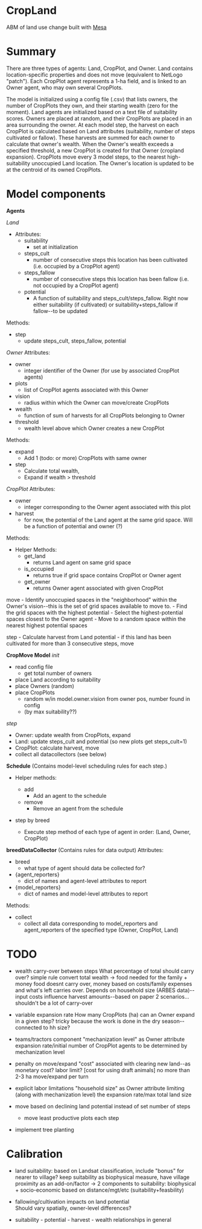 # CropLand
ABM of land use change built with [Mesa](https://github.com/projectmesa/mesa)

# Summary
There are three types of agents: Land, CropPlot, and Owner. Land contains
location-specific properties and does not move (equivalent to NetLogo "patch").
Each CropPlot agent represents a 1-ha field, and is linked to an Owner agent,
who may own several CropPlots.

The model is initialized using a config file (.csv) that lists owners, the
number of CropPlots they own, and their starting wealth (zero for the moment).
Land agents are initialized based on a text file of suitability scores. Owners
are placed at random, and their CropPlots are placed in an area surrounding the
owner. At each model step, the harvest on each CropPlot is calculated based on
Land attributes (suitability, number of steps cultivated or fallow). These
harvests are summed for each owner to calculate that owner's wealth. When the
Owner's wealth exceeds a specified threshold, a new CropPlot is created for that
Owner (cropland expansion). CropPlots move every 3 model steps, to the nearest high-suitability unoccupied Land location. The Owner's location is updated to be at the centroid of its owned CropPlots.


# Model components
**Agents**

*Land*
- Attributes:
  - suitability
    - set at initialization
  - steps_cult
    - number of consecutive steps this location has been cultivated (i.e. occupied by a CropPlot agent)
  - steps_fallow
    - number of consecutive steps this location has been fallow (i.e. not occupied by a CropPlot agent)
  - potential
    - A function of suitability and steps_cult/steps_fallow. Right now either suitability (if cultivated) or suitability+steps_fallow if fallow--to be updated

Methods:
  - step
    - update steps_cult, steps_fallow, potential

*Owner*
Attributes:
  - owner
    - integer identifier of the Owner (for use by associated CropPlot agents)
  - plots
    - list of CropPlot agents associated with this Owner
  - vision
    - radius within which the Owner can move/create CropPlots
  - wealth
    - function of sum of harvests for all CropPlots belonging to Owner
  - threshold
    - wealth level above which Owner creates a new CropPlot

Methods:
  - expand
     - Add 1 (todo: or more) CropPlots with same owner
  - step
    - Calculate total wealth,
    - Expand if wealth > threshold

*CropPlot*
Attributes:
  - owner
    - integer corresponding to the Owner agent associated with this plot
  - harvest
    - for now, the potential of the Land agent at the same grid space. Will be a function of potential and owner (?)

Methods:
  - Helper Methods:
    - get_land
      - returns Land agent on same grid space
    - is_occupied
      - returns true if grid space contains CropPlot or Owner agent
    - get_owner
      - returns Owner agent associated with given CropPlot

  move
    - Identify unoccupied spaces in the "neighborhood" within the Owner's vision--this is the set of grid spaces available to move to.
    - Find the grid spaces with the highest potential
    - Select the highest-potential spaces closest to the Owner agent
    - Move to a random space within the nearest highest potential spaces

  step
    - Calculate harvest from Land potential
    - if this land has been cultivated for more than 3 consecutive steps, move


**CropMove Model**
*init*
  - read config file
    - get total number of owners
  - place Land according to suitability
  - place Owners (random)
  - place CropPlots
    - random w/in model.owner.vision from owner pos, number found in config
    - (by max suitability??)


*step*
- Owner: update wealth from CropPlots, expand
- Land: update steps_cult and potential (so new plots get steps_cult=1)
- CropPlot: calculate harvest, move
- collect all datacollectors (see below)


**Schedule**
(Contains model-level scheduling rules for each step.)
  - Helper methods:
    - add
      - Add an agent to the schedule
    - remove
      - Remove an agent from the schedule

  - step by breed
    - Execute step method of each type of agent in order: (Land, Owner, CropPlot)


**breedDataCollector**
(Contains rules for data output)
Attributes:
  - breed
    - what type of agent should data be collected for?
  - {agent_reporters}
    - dict of names and agent-level attributes to report
  - {model_reporters}
    - dict of names and model-level attributes to report

Methods:
  - collect
    - collect all data corresponding to model_reporters and agent_reporters of the specified type (Owner, CropPlot, Land)

# TODO
- wealth carry-over between steps
    What percentage of total should carry over?
      simple rule convert total wealth -> food needed for the family + money
      food doesnt carry over, money based on costs/family expenses and what's left carries over. Depends on household size (ARBES data)--input costs influence harvest amounts--based on paper 2 scenarios... shouldn't be a lot of carry-over

- variable expansion rate
    How many CropPlots (ha) can an Owner expand in a given step? tricky because the work is done in the dry season--connected to hh size?

- teams/tractors component
    "mechanization level" as Owner attribute
    expansion rate/initial number of CropPlot agents to be determined by mechanization level

- penalty on move/expand
    "cost" associated with clearing new land--as monetary cost? labor limit? [cost for using draft animals] no more than 2-3 ha move/expand per turn

- explicit labor limitations
    "household size" as Owner attribute limiting (along with mechanization level) the expansion rate/max total land size

- move based on declining land potential instead of set number of steps
  - move least productive plots each step

- implement tree planting


# Calibration

- land suitability:
    based on Landsat classification, include "bonus" for nearer to village?
      keep suitability as biophysical measure, have village proximity as an add-on/factor -> 2 components to suitability: biophysical + socio-economic based on distance/mgt/etc (suitability+feasbility)

- fallowing/cultivation impacts on land potential  
    Should vary spatially, owner-level differences?

- suitability - potential - harvest - wealth relationships in general
